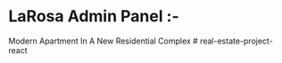 # LaRosa Admin Panel :-

Modern Apartment In A New Residential Complex
#   r e a l - e s t a t e - p r o j e c t - r e a c t  
 